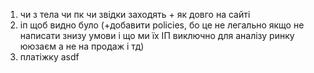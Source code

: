 1. чи з тела чи пк чи звідки заходять + як довго на сайті
2. іп щоб видно було (+добавити policies, бо це не легально якщо не написати знизу умови і що ми їх ІП виключно для аналізу ринку ююзаєм а не на продаж і тд)
3. платіжку
asdf